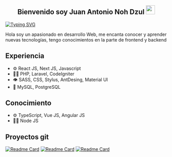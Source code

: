<h2 align="center">Bienvenido soy Juan Antonio Noh Dzul
 <img src="https://media.giphy.com/media/hvRJCLFzcasrR4ia7z/giphy.gif" width="28">
</h2>

<p align="center">
 
[![Typing SVG](https://readme-typing-svg.herokuapp.com?size=24&center=true&vCenter=true&width=700&height=80&lines=Full+Stack+Developer)](https://git.io/typing-svg)
 
</p>

 Hola soy un apasionado en desarrollo Web, me encanta conocer y aprender nuevas tecnologías, tengo conocimientos en la parte de frontend y backend

## Experiencia

- ⚙️ React JS, Next JS, Javascript
- 👨‍💻 PHP, Laravel, CodeIgniter
- 👁️ SASS, CSS, Stylus, AntDesing, Material UI
- 💽 MySQL, PostgreSQL

## Conocimiento
- ⚙️ TypeScript, Vue JS, Angular JS
- 👨‍💻 Node JS

## Proyectos git
[![Readme Card](https://github-readme-stats.vercel.app/api/pin/?username=JuanNoh&repo=webpack-react&theme=react)](https://github.com/JuanNoh/webpack-react)
[![Readme Card](https://github-readme-stats.vercel.app/api/pin/?username=JuanNoh&repo=react-custom-select&theme=react)](https://github.com/JuanNoh/react-custom-select)
[![Readme Card](https://github-readme-stats.vercel.app/api/pin/?username=JuanNoh&repo=pokedex-react&theme=react)](https://github.com/JuanNoh/pokedex-react)

